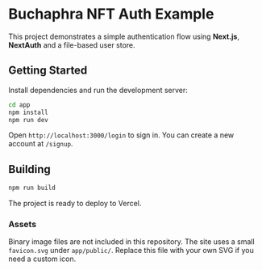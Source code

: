 # Buchaphra NFT Auth Example

This project demonstrates a simple authentication flow using **Next.js**, **NextAuth** and a file-based user store.

## Getting Started

Install dependencies and run the development server:

```bash
cd app
npm install
npm run dev
```

Open `http://localhost:3000/login` to sign in. You can create a new account at `/signup`.

## Building

```bash
npm run build
```

The project is ready to deploy to Vercel.

### Assets

Binary image files are not included in this repository. The site uses a small
`favicon.svg` under `app/public/`. Replace this file with your own SVG if you
need a custom icon.
